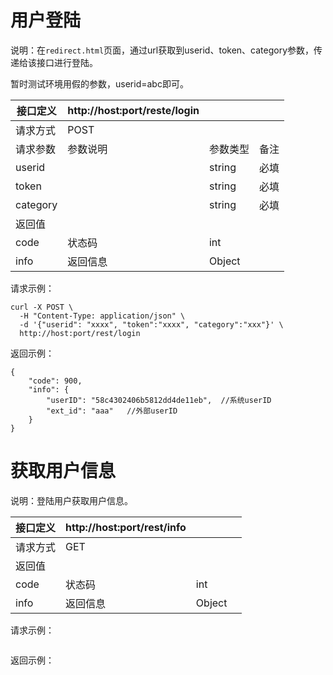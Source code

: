 # 用户登陆

说明：在`redirect.html`页面，通过url获取到userid、token、category参数，传递给该接口进行登陆。

暂时测试环境用假的参数，userid=abc即可。

|接口定义|http://host:port/reste/login|||
| --- | --- | --- | --- |
|请求方式|POST|||
|请求参数|参数说明|参数类型|备注|
|userid||string|必填|
|token||string|必填|
|category||string|必填|
|返回值||||
|code|状态码|int||
|info|返回信息|Object||

请求示例：
```
curl -X POST \
  -H "Content-Type: application/json" \
  -d '{"userid": "xxxx", "token":"xxxx", "category":"xxx"}' \
  http://host:port/rest/login
```


返回示例：
```
{
    "code": 900,
    "info": {
        "userID": "58c4302406b5812dd4de11eb",  //系统userID
        "ext_id": "aaa"   //外部userID
    }
}
```


# 获取用户信息

说明：登陆用户获取用户信息。

|接口定义|http://host:port/rest/info|||
| --- | --- | --- | --- |
|请求方式|GET|||
|返回值||||
|code|状态码|int||
|info|返回信息|Object||


请求示例：
```
```

返回示例：
```
```


